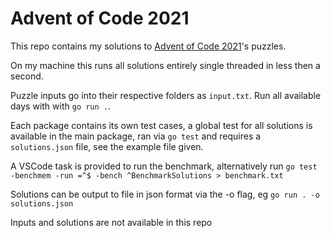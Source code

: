 # Advent of Code 2021
This repo contains my solutions to [Advent of Code 2021](https://adventofcode.com/2021)'s puzzles.

On my machine this runs all solutions entirely single threaded in less then a second.

Puzzle inputs go into their respective folders as `input.txt`.
Run all available days with with `go run .`.

Each package contains its own test cases, a global test for all solutions is available in the main package, ran via `go test` and requires a `solutions.json` file, see the example file given.

A VSCode task is provided to run the benchmark, alternatively run `go test -benchmem -run =^$ -bench ^BenchmarkSolutions > benchmark.txt`

Solutions can be output to file in json format via the -o flag, eg `go run . -o solutions.json`

Inputs and solutions are not available in this repo